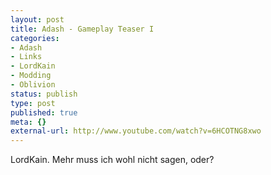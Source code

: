 ```yaml
---
layout: post
title: Adash - Gameplay Teaser I
categories:
- Adash
- Links
- LordKain
- Modding
- Oblivion
status: publish
type: post
published: true
meta: {}
external-url: http://www.youtube.com/watch?v=6HCOTNG8xwo
---
```

LordKain. Mehr muss ich wohl nicht sagen, oder?
